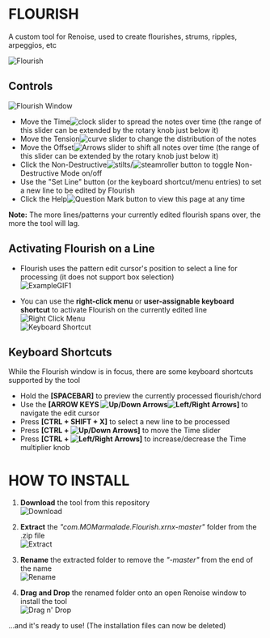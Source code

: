 # FLOURISH
A custom tool for Renoise, used to create flourishes, strums, ripples, arpeggios, etc

![Flourish](https://raw.githubusercontent.com/M-O-Marmalade/Pix/master/flourishsample.PNG)

## Controls
![Flourish Window](https://raw.githubusercontent.com/M-O-Marmalade/Pix/master/flourishwindow.PNG)
+ Move the Time![clock](https://raw.githubusercontent.com/M-O-Marmalade/com.MOMarmalade.Flourish.xrnx/master/Bitmaps/clock.bmp) slider to spread the notes over time (the range of this slider can be extended by the rotary knob just below it)
+ Move the Tension![curve](https://raw.githubusercontent.com/M-O-Marmalade/com.MOMarmalade.Flourish.xrnx/master/Bitmaps/curve.bmp) slider to change the distribution of the notes
+ Move the Offset![Arrows](https://raw.githubusercontent.com/M-O-Marmalade/com.MOMarmalade.Flourish.xrnx/master/Bitmaps/arrows.bmp) slider to shift all notes over time (the range of this slider can be extended by the rotary knob just below it)
+ Click the Non-Destructive![stilts](https://raw.githubusercontent.com/M-O-Marmalade/com.MOMarmalade.Flourish.xrnx/master/Bitmaps/stilts.bmp)/![steamroller](https://raw.githubusercontent.com/M-O-Marmalade/com.MOMarmalade.Flourish.xrnx/master/Bitmaps/steamroller.bmp) button to toggle Non-Destructive Mode on/off
+ Use the "Set Line" button (or the keyboard shortcut/menu entries) to set a new line to be edited by Flourish
+ Click the Help![Question Mark](https://raw.githubusercontent.com/M-O-Marmalade/com.MOMarmalade.Flourish.xrnx/master/Bitmaps/question.bmp) button to view this page at any time

**Note:** The more lines/patterns your currently edited flourish spans over, the more the tool will lag.

## Activating Flourish on a Line
+ Flourish uses the pattern edit cursor's position to select a line for processing (it does not support box selection)\
![ExampleGIF1](https://raw.githubusercontent.com/M-O-Marmalade/Pix/master/flourishexample1.gif)

+ You can use the **right-click menu** or **user-assignable keyboard shortcut** to activate Flourish on the currently edited line\
![Right Click Menu](https://raw.githubusercontent.com/M-O-Marmalade/Pix/master/rightclick.jpg)\
![Keyboard Shortcut](https://raw.githubusercontent.com/M-O-Marmalade/Pix/master/keyboardshortcut.jpg)

## Keyboard Shortcuts
While the Flourish window is in focus, there are some keyboard shortcuts supported by the tool
+ Hold the **[SPACEBAR]** to preview the currently processed flourish/chord
+ Use the **[ARROW KEYS ![Up/Down Arrows](https://raw.githubusercontent.com/M-O-Marmalade/Pix/master/updownArrows.png)![Left/Right Arrows](https://raw.githubusercontent.com/M-O-Marmalade/Pix/master/leftrightArrows.png)]** to navigate the edit cursor
+ Press **[CTRL + SHIFT + X]** to select a new line to be processed
+ Press **[CTRL + ![Up/Down Arrows](https://raw.githubusercontent.com/M-O-Marmalade/Pix/master/updownArrows.png)]** to move the Time slider
+ Press **[CTRL + ![Left/Right Arrows](https://raw.githubusercontent.com/M-O-Marmalade/Pix/master/leftrightArrows.png)]** to increase/decrease the Time multiplier knob

# HOW TO INSTALL
1. **Download** the tool from this repository\
![Download](https://raw.githubusercontent.com/M-O-Marmalade/Pix/master/downloadflourish.gif)


2. **Extract** the *"com.MOMarmalade.Flourish.xrnx-master"* folder from the .zip file\
![Extract](https://raw.githubusercontent.com/M-O-Marmalade/Pix/master/extractflourish.gif)


3. **Rename** the extracted folder to remove the *"-master"* from the end of the name\
![Rename](https://raw.githubusercontent.com/M-O-Marmalade/Pix/master/renameflourish.gif)


4. **Drag and Drop** the renamed folder onto an open Renoise window to install the tool\
![Drag n' Drop](https://raw.githubusercontent.com/M-O-Marmalade/Pix/master/dragndropflourish.gif)


...and it's ready to use! (The installation files can now be deleted)

